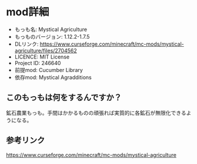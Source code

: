 # mod詳細

- もっも名: Mystical Agriculture
- もっものバージョン: 1.12.2-1.7.5
- DLリンク: https://www.curseforge.com/minecraft/mc-mods/mystical-agriculture/files/2704562
- LICENCE: MIT License
- Project ID: 246640
- 前提mod: Cucumber Library
- 依存mod: Mystical Agradditions

## このもっもは何をするんですか？
鉱石農業もっも。手間はかかるものの頑張れば実質的に各鉱石が無限化できるようになる。

## 参考リンク
https://www.curseforge.com/minecraft/mc-mods/mystical-agriculture
